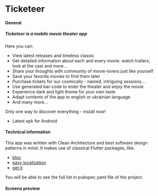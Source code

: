 # Ticketeer

#### General
##### Ticketeer is a mobile movie theater app
Here you can:
- View latest releases and timeless classic
- Get detailed information about each and every movie: watch trailers, look at the cast and more...
- Share your thoughts with community of movie-lovers just like yourself
- Save your favorite movies to find them later
- Purchase tickets for our cosmically - named, intriguing sessions...
- Use generated bar-code to enter the theater and enjoy the movie
- Experience dark and light theme for your own taste
- Adapt contents of the app to english or ukrainian language
- And many more...

Only one way to discover everything - install now!
- Latest apk for Android

#### Technical information

This app was written with Clean Architecture and best software design patterns in mind. It makes use of classical Flutter packages, like:
- [bloc](https://pub.dev/packages/flutter_bloc)
- [easy localization](https://pub.dev/packages/easy_localization)
- [get it](https://pub.dev/packages/get_it)

You will be able to see the full list in pubspec.yaml file of the project.

#### Screens preview
<!-- 
<div class="image-list" style="overflow-x: auto; white-space: nowrap;">
  <img src=".showcase/image_1.jpg" alt="Image 1" style="max-width: 150px; max-height:300px">
  <img src=".showcase/image_2.jpg" alt="Image 2"  style="max-width: 150px; max-height:300px">
  <img src=".showcase/image_3.jpg" alt="Image 3"  style="max-width: 150px; max-height:300px">
  <img src=".showcase/image_4.jpg" alt="Image 4"  style="max-width: 150px; max-height:300px">
  <img src=".showcase/image_5.jpg" alt="Image 5"  style="max-width: 150px; max-height:300px">
  <img src=".showcase/image_6.jpg" alt="Image 6"  style="max-width: 150px; max-height:300px">
  <img src=".showcase/image_7.jpg" alt="Image 7"  style="max-width: 150px; max-height:300px">
  <img src=".showcase/image_8.jpg" alt="Image 8"  style="max-width: 150px; max-height:300px">
  <img src=".showcase/image_9.jpg" alt="Image 9"  style="max-width: 150px; max-height:300px">
</div> -->


